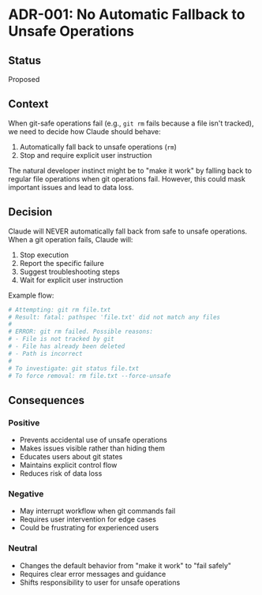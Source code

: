 # ADR-001: No Automatic Fallback to Unsafe Operations

## Status
Proposed

## Context

When git-safe operations fail (e.g., `git rm` fails because a file isn't tracked), we need to decide how Claude should behave:
1. Automatically fall back to unsafe operations (`rm`)
2. Stop and require explicit user instruction

The natural developer instinct might be to "make it work" by falling back to regular file operations when git operations fail. However, this could mask important issues and lead to data loss.

## Decision

Claude will NEVER automatically fall back from safe to unsafe operations. When a git operation fails, Claude will:
1. Stop execution
2. Report the specific failure
3. Suggest troubleshooting steps
4. Wait for explicit user instruction

Example flow:
```bash
# Attempting: git rm file.txt
# Result: fatal: pathspec 'file.txt' did not match any files
# 
# ERROR: git rm failed. Possible reasons:
# - File is not tracked by git
# - File has already been deleted
# - Path is incorrect
#
# To investigate: git status file.txt
# To force removal: rm file.txt --force-unsafe
```

## Consequences

### Positive
- Prevents accidental use of unsafe operations
- Makes issues visible rather than hiding them
- Educates users about git states
- Maintains explicit control flow
- Reduces risk of data loss

### Negative
- May interrupt workflow when git commands fail
- Requires user intervention for edge cases
- Could be frustrating for experienced users

### Neutral
- Changes the default behavior from "make it work" to "fail safely"
- Requires clear error messages and guidance
- Shifts responsibility to user for unsafe operations